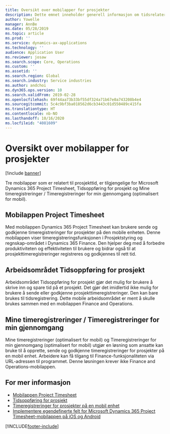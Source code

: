 ```yaml
---
title: Oversikt over mobilapper for prosjekter
description: Dette emnet inneholder generell informasjon om tidsrelaterte prosjektapper for Microsoft Dynamics 365 Project Timesheet, Tidsoppføring for prosjekt og Mine timeregistreringer / Timeregistreringer for min gjennomgang på en mobilenhet.
author: Yowelle
manager: AnnBe
ms.date: 05/28/2019
ms.topic: article
ms.prod: ''
ms.service: dynamics-ax-applications
ms.technology: ''
audience: Application User
ms.reviewer: josaw
ms.search.scope: Core, Operations
ms.custom: ''
ms.assetid: ''
ms.search.region: Global
ms.search.industry: Service industries
ms.author: andchoi
ms.dyn365.ops.version: 10
ms.search.validFrom: 2019-02-28
ms.openlocfilehash: 69f44aa73b33bf55df324a71b67e0a743208b4e4
ms.sourcegitcommit: 5c4c9bf3ba018562d6cb3443c01d550489c415fa
ms.translationtype: HT
ms.contentlocale: nb-NO
ms.lasthandoff: 10/16/2020
ms.locfileid: "4081609"
---
```

# <a name="project-mobile-applications-overview"></a>Oversikt over mobilapper for prosjekter

[!include [banner](../includes/banner.md)]

Tre mobilapper som er relatert til prosjekttid, er tilgjengelige for Microsoft Dynamics 365 Project Timesheet, Tidsoppføring for prosjekt og Mine timeregistreringer / Timeregistreringer for min gjennomgang (optimalisert for mobil).

## <a name="project-timesheet-mobile-app"></a>Mobilappen Project Timesheet

Med mobilappen Dynamics 365 Project Timesheet kan brukere sende og godkjenne timeregistreringer for prosjekter på den mobile enheten. Denne mobilappen viser timeregistreringsfunksjonen i Prosjektstyring og regnskap-området i Dynamics 365 Finance. Den hjelper deg med å forbedre produktiviteten og effektiviteten til brukere og bidrar også til at prosjekttimeregistreringer registreres og godkjennes til rett tid.

## <a name="project-time-entry-workspace"></a>Arbeidsområdet Tidsoppføring for prosjekt

Arbeidsområdet Tidsoppføring for prosjekt gjør det mulig for brukere å skrive inn og spare tid på et prosjekt. Det gjør det imidlertid ikke mulig for brukere å sende eller godkjenne prosjekttimeregistreringer. Den kan bare brukes til tidsregistrering. Dette mobile arbeidsområdet er ment å skulle brukes sammen med en mobilappen Finance and Operations.

## <a name="my-timesheetstimesheets-for-my-review"></a>Mine timeregistreringer / Timeregistreringer for min gjennomgang

Mine timeregistreringer (optimalisert for mobil) og Timeregistreringer for min gjennomgang (optimalisert for mobil) utgjør en løsning som ansatte kan bruke til å opprette, sende og godkjenne timeregistreringer for prosjekter på en mobil enhet. Arbeidere kan få tilgang til Finance-funksjonaliteten via URL-adressen til programmet. Denne løsningen krever ikke Finance and Operations-mobilappen.

## <a name="for-more-information"></a>For mer informasjon

- [Mobilappen Project Timesheet](project-timesheet.md)
- [Tidsoppføring for prosjekt]( project-time-entry-mobile-workspace.md)
- [Timeregistreringer for prosjekter på en mobil enhet](Mobile-timesheets.md)
- [Implementere egendefinerte felt for Microsoft Dynamics 365 Project Timesheet-mobilappen på iOS og Android](custom-fields-mobile.md)


[!INCLUDE[footer-include](../includes/footer-banner.md)]